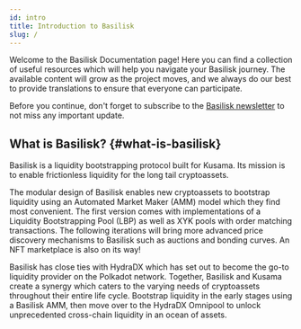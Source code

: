 ```yaml
---
id: intro
title: Introduction to Basilisk
slug: /
---
```


Welcome to the Basilisk Documentation page! Here you can find a collection of useful resources which will help you navigate your Basilisk journey. The available content will grow as the project moves, and we always do our best to provide translations to ensure that everyone can participate.

Before you continue, don't forget to subscribe to the [Basilisk newsletter](https://basiliskfi.substack.com) to not miss any important update.

## What is Basilisk? {#what-is-basilisk}

Basilisk is a liquidity bootstrapping protocol built for Kusama. Its mission is to enable frictionless liquidity for the long tail cryptoassets.

The modular design of Basilisk enables new cryptoassets to bootstrap liquidity using an Automated Market Maker (AMM) model which they find most convenient. The first version comes with implementations of a Liquidity Bootstrapping Pool (LBP) as well as XYK pools with order matching transactions. The following iterations will bring more advanced price discovery mechanisms to Basilisk such as auctions and bonding curves. An NFT marketplace is also on its way!

Basilisk has close ties with HydraDX which has set out to become the go-to liquidity provider on the Polkadot network. Together, Basilisk and Kusama create a synergy which caters to the varying needs of cryptoassets throughout their entire life cycle. Bootstrap liquidity in the early stages using a Basilisk AMM, then move over to the HydraDX Omnipool to unlock unprecedented cross-chain liquidity in an ocean of assets.
